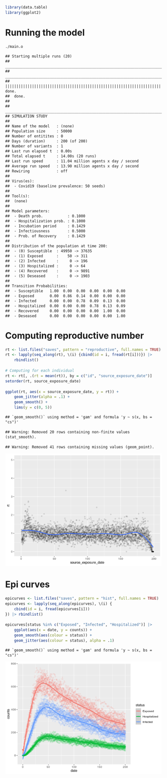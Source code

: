 
``` r
library(data.table)
library(ggplot2)
```

# Running the model

``` bash
./main.o
```

    ## Starting multiple runs (20)
    ## _________________________________________________________________________
    ## _________________________________________________________________________
    ## ||||||||||||||||||||||||||||||||||||||||||||||||||||||||||||||||||||||||| done.
    ##  done.
    ## 
    ## ________________________________________________________________________________
    ## SIMULATION STUDY
    ## 
    ## Name of the model   : (none)
    ## Population size     : 50000
    ## Number of entitites : 0
    ## Days (duration)     : 200 (of 200)
    ## Number of variants  : 1
    ## Last run elapsed t  : 0.00s
    ## Total elapsed t     : 14.00s (20 runs)
    ## Last run speed      : 11.04 million agents x day / second
    ## Average run speed   : 13.90 million agents x day / second
    ## Rewiring            : off
    ## 
    ## Virus(es):
    ##  - Covid19 (baseline prevalence: 50 seeds)
    ## 
    ## Tool(s):
    ##  (none)
    ## 
    ## Model parameters:
    ##  - Death prob.           : 0.1000
    ##  - Hospitalization prob. : 0.1000
    ##  - Incubation period     : 0.1429
    ##  - Infectiousness        : 0.5000
    ##  - Prob. of Recovery     : 0.1429
    ## 
    ## Distribution of the population at time 200:
    ##  - (0) Susceptible  : 49950 -> 37635
    ##  - (1) Exposed      :    50 -> 311
    ##  - (2) Infected     :     0 -> 196
    ##  - (3) Hospitalized :     0 -> 64
    ##  - (4) Recovered    :     0 -> 9891
    ##  - (5) Deseased     :     0 -> 1903
    ## 
    ## Transition Probabilities:
    ##  - Susceptible   1.00  0.00  0.00  0.00  0.00  0.00
    ##  - Exposed       0.00  0.86  0.14  0.00  0.00  0.00
    ##  - Infected      0.00  0.00  0.78  0.09  0.13  0.00
    ##  - Hospitalized  0.00  0.00  0.00  0.78  0.13  0.09
    ##  - Recovered     0.00  0.00  0.00  0.00  1.00  0.00
    ##  - Deseased      0.00  0.00  0.00  0.00  0.00  1.00

# Computing reproductive number

``` r
rt <- list.files("saves", pattern = "reproductive", full.names = TRUE)
rt <- lapply(seq_along(rt), \(i) {cbind(id = i, fread(rt[i]))}) |>
    rbindlist()

# Computing for each individual
rt <- rt[, .(rt = mean(rt)), by = c("id", "source_exposure_date")]
setorder(rt, source_exposure_date)

ggplot(rt, aes(x = source_exposure_date, y = rt)) +
    geom_jitter(alpha = .1) +
    geom_smooth() +
    lims(y = c(0, 5))
```

    ## `geom_smooth()` using method = 'gam' and formula 'y ~ s(x, bs = "cs")'

    ## Warning: Removed 20 rows containing non-finite values (stat_smooth).

    ## Warning: Removed 41 rows containing missing values (geom_point).

![](README_files/figure-gfm/repnum-1.png)<!-- -->

# Epi curves

``` r
epicurves <- list.files("saves", pattern = "hist", full.names = TRUE)
epicurves <- lapply(seq_along(epicurves), \(i) {
    cbind(id = i, fread(epicurves[i]))
}) |> rbindlist()

epicurves[status %in% c("Exposed", "Infected", "Hospitalized")] |>
    ggplot(aes(x = date, y = counts)) +
    geom_smooth(aes(colour = status)) +
    geom_jitter(aes(colour = status), alpha = .1)
```

    ## `geom_smooth()` using method = 'gam' and formula 'y ~ s(x, bs = "cs")'

![](README_files/figure-gfm/unnamed-chunk-2-1.png)<!-- -->
